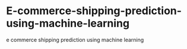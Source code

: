 # E-commerce-shipping-prediction-using-machine-learning
e commerce shipping prediction using machine learning
